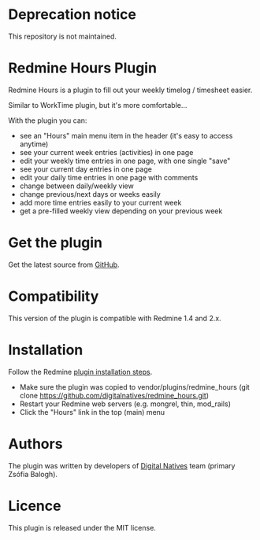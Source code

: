 # Deprecation notice

This repository is not maintained.

# Redmine Hours Plugin

Redmine Hours is a plugin to fill out your weekly timelog / timesheet easier.

Similar to WorkTime plugin, but it's more comfortable...

With the plugin you can:

*   see an "Hours" main menu item in the header (it's easy to access anytime)
*   see your current week entries (activities) in one page
*   edit your weekly time entries in one page, with one single "save"
*   see your current day entries in one page
*   edit your daily time entries in one page with comments
*   change between daily/weekly view
*   change previous/next days or weeks easily
*   add more time entries easily to your current week
*   get a pre-filled weekly view depending on your previous week


# Get the plugin

Get the latest source from [GitHub](https://github.com/digitalnatives/redmine_hours).

# Compatibility

This version of the plugin is compatible with Redmine 1.4 and 2.x.

# Installation

Follow the Redmine [plugin installation steps](http://www.redmine.org/wiki/redmine/Plugins).

*   Make sure the plugin was copied to vendor/plugins/redmine_hours (git clone https://github.com/digitalnatives/redmine_hours.git)
*   Restart your Redmine web servers (e.g. mongrel, thin, mod_rails)
*   Click the "Hours" link in the top (main) menu


# Authors

The plugin was written by developers of [Digital Natives](http://www.digitalnatives.hu/english) team (primary Zsófia Balogh).


# Licence

This plugin is released under the MIT license.
